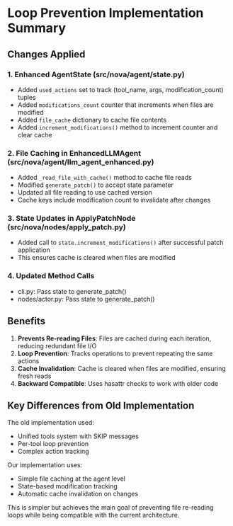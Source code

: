# Loop Prevention Implementation Summary

## Changes Applied

### 1. Enhanced AgentState (src/nova/agent/state.py)

- Added `used_actions` set to track (tool_name, args, modification_count) tuples
- Added `modifications_count` counter that increments when files are modified
- Added `file_cache` dictionary to cache file contents
- Added `increment_modifications()` method to increment counter and clear cache

### 2. File Caching in EnhancedLLMAgent (src/nova/agent/llm_agent_enhanced.py)

- Added `_read_file_with_cache()` method to cache file reads
- Modified `generate_patch()` to accept state parameter
- Updated all file reading to use cached version
- Cache keys include modification count to invalidate after changes

### 3. State Updates in ApplyPatchNode (src/nova/nodes/apply_patch.py)

- Added call to `state.increment_modifications()` after successful patch application
- This ensures cache is cleared when files are modified

### 4. Updated Method Calls

- cli.py: Pass state to generate_patch()
- nodes/actor.py: Pass state to generate_patch()

## Benefits

1. **Prevents Re-reading Files**: Files are cached during each iteration, reducing redundant file I/O
2. **Loop Prevention**: Tracks operations to prevent repeating the same actions
3. **Cache Invalidation**: Cache is cleared when files are modified, ensuring fresh reads
4. **Backward Compatible**: Uses hasattr checks to work with older code

## Key Differences from Old Implementation

The old implementation used:

- Unified tools system with SKIP messages
- Per-tool loop prevention
- Complex action tracking

Our implementation uses:

- Simple file caching at the agent level
- State-based modification tracking
- Automatic cache invalidation on changes

This is simpler but achieves the main goal of preventing file re-reading loops while being compatible with the current architecture.
